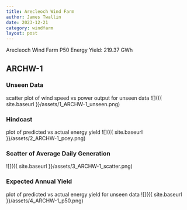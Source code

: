 ```yaml
---
title: Arecleoch Wind Farm
author: James Twallin
date: 2023-12-21
category: windfarm
layout: post
---
```

Arecleoch Wind Farm P50 Energy Yield: 219.37 GWh

ARCHW-1
-------------
### Unseen Data 
scatter plot of wind speed vs power output for unseen data
![]({{ site.baseurl }}/assets/1_ARCHW-1_unseen.png)
### Hindcast 
plot of predicted vs actual energy yield
![]({{ site.baseurl }}/assets/2_ARCHW-1_pcey.png)
### Scatter of Average Daily Generation 

![]({{ site.baseurl }}/assets/3_ARCHW-1_scatter.png)
### Expected Annual Yield 
plot of predicted vs actual energy yield for unseen data
![]({{ site.baseurl }}/assets/4_ARCHW-1_p50.png)

